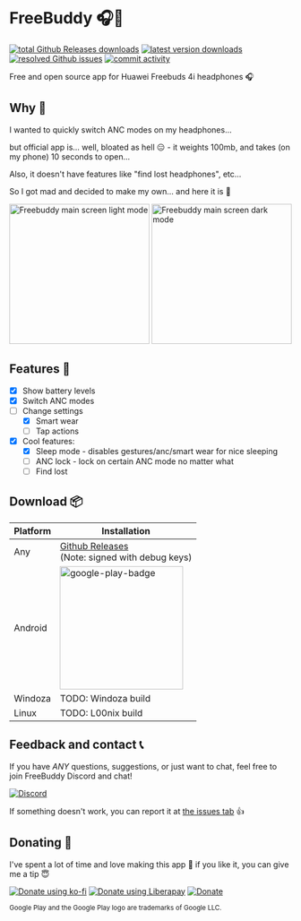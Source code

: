 # FreeBuddy 🎧💞

[![total Github Releases downloads](https://img.shields.io/github/downloads/TheLastGimbus/FreeBuddy/total?label=total%20Github%20Releases%20downloads)](https://github.com/TheLastGimbus/FreeBuddy/releases/)
[![latest version downloads](https://img.shields.io/github/downloads/TheLastGimbus/FreeBuddy/latest/total?label=latest%20version%20downloads)](https://github.com/TheLastGimbus/FreeBuddy/releases/latest)
[![resolved Github issues](https://img.shields.io/github/issues-closed/TheLastGimbus/FreeBuddy?label=resolved%20issues)](https://github.com/TheLastGimbus/FreeBuddy/issues)
[![commit activity](https://img.shields.io/github/commit-activity/y/TheLastGimbus/FreeBuddy)](https://github.com/TheLastGimbus/FreeBuddy/graphs/contributors)

Free and open source app for Huawei Freebuds 4i headphones 🎧

## Why 🧐

I wanted to quickly switch ANC modes on my headphones...

but official app is... well, bloated as hell 😑 - it weights 100mb, and takes (on my phone) 10 seconds to open...

Also, it doesn't have features like "find lost headphones", etc...

So I got mad and decided to make my own... and here it is 🌈

<img alt="Freebuddy main screen light mode" src="https://user-images.githubusercontent.com/40139196/215295974-3a6a98d1-95ae-4883-ab8c-a5ae4716340d.png"  width=250px> <img alt="Freebuddy main screen dark mode" src="https://user-images.githubusercontent.com/40139196/215295981-6676238d-0082-4b44-a9b0-1042529287f1.png" width=250px>

## Features 🔨

- [x] Show battery levels
- [x] Switch ANC modes
- [ ] Change settings
  - [x] Smart wear
  - [ ] Tap actions
- [x] Cool features:
  - [x] Sleep mode - disables gestures/anc/smart wear for nice sleeping
  - [ ] ANC lock - lock on certain ANC mode no matter what
  - [ ] Find lost

## Download 📦

| Platform | Installation        |
|----------|---------------------|
| Any      | [Github Releases](https://github.com/TheLastGimbus/FreeBuddy/releases)<br/>(Note: signed with debug keys) |
| Android  | [<img alt="google-play-badge" src="https://user-images.githubusercontent.com/40139196/190448286-f0ac43a6-ba7e-4f92-9ad5-78728651b027.png" width="220px">](https://play.google.com/store/apps/details?id=com.lastgimbus.the.freebuddy) |
| Windoza  | TODO: Windoza build |
| Linux    | TODO: L00nix build  |

## Feedback and contact 📞

If you have *ANY* questions, suggestions, or just want to chat, feel free to join FreeBuddy Discord and chat!

[![Discord](https://img.shields.io/badge/Discord-7289DA?style=for-the-badge&logo=discord&logoColor=white)](https://discord.gg/fYS98UE5Cu)

If something doesn't work, you can report it at [the issues tab](https://github.com/TheLastGimbus/FreeBuddy/issues/) 👍

## Donating 👛

I've spent a lot of time and love making this app 💖 if you like it, you can give me a tip 😇

[![Donate using ko-fi](https://ko-fi.com/img/githubbutton_sm.svg)](https://ko-fi.com/A0A6HO71P)
[![Donate using Liberapay](https://liberapay.com/assets/widgets/donate.svg)](https://liberapay.com/TheLastGimbus/donate)
[![Donate](https://img.shields.io/badge/Donate-PayPal-blue.svg?logo=paypal&style=for-the-badge)](https://www.paypal.com/donate/?hosted_button_id=B8LS5DS92EPQE)

<sub>Google Play and the Google Play logo are trademarks of Google LLC.</sub>
